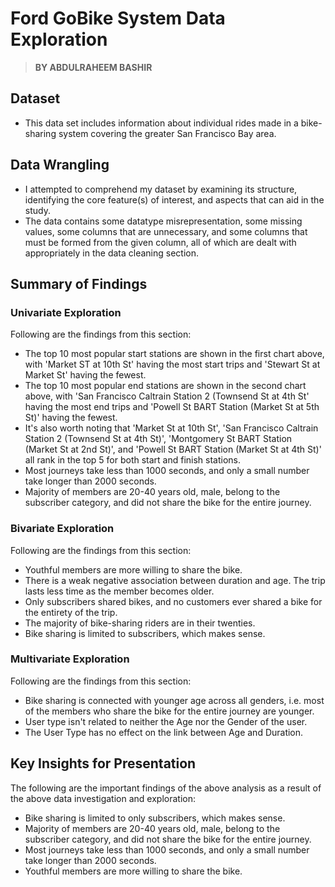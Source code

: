 # Ford GoBike System Data Exploration
> **BY ABDULRAHEEM BASHIR**


## Dataset

- This data set includes information about individual rides made in a bike-sharing system covering the greater San Francisco Bay area.

## Data Wrangling

- I attempted to comprehend my dataset by examining its structure, identifying the core feature(s) of interest, and aspects that can aid in the study.
- The data contains some datatype misrepresentation, some missing values, some columns that are unnecessary, and some columns that must be formed from the given column, all of which are dealt with appropriately in the data cleaning section.


## Summary of Findings

### Univariate Exploration
Following are the findings from this section:
- The top 10 most popular start stations are shown in the first chart above, with 'Market ST at 10th St' having the most start trips and 'Stewart St at Market St' having the fewest.
- The top 10 most popular end stations are shown in the second chart above, with 'San Francisco Caltrain Station 2 (Townsend St at 4th St' having the most end trips and 'Powell St BART Station (Market St at 5th St)' having the fewest.
- It's also worth noting that 'Market St at 10th St', 'San Francisco Caltrain Station 2 (Townsend St at 4th St)', 'Montgomery St BART Station (Market St at 2nd St)', and 'Powell St BART Station (Market St at 4th St)' all rank in the top 5 for both start and finish stations.
- Most journeys take less than 1000 seconds, and only a small number take longer than 2000 seconds.
- Majority of members are 20-40 years old, male, belong to the subscriber category, and did not share the bike for the entire journey.

### Bivariate Exploration
Following are the findings from this section:
- Youthful members are more willing to share the bike.
- There is a weak negative association between duration and age. The trip lasts less time as the member becomes older.
- Only subscribers shared bikes, and no customers ever shared a bike for the entirety of the trip.
- The majority of bike-sharing riders are in their twenties.
- Bike sharing is limited to subscribers, which makes sense.

### Multivariate Exploration
Following are the findings from this section:
- Bike sharing is connected with younger age across all genders, i.e. most of the members who share the bike for the entire journey are younger.
- User type isn't related to neither the Age nor the Gender of the user.
- The User Type has no effect on the link between Age and Duration.


## Key Insights for Presentation
The following are the important findings of the above analysis as a result of the above data investigation and exploration:
- Bike sharing is limited to only subscribers, which makes sense.
- Majority of members are 20-40 years old, male, belong to the subscriber category, and did not share the bike for the entire journey.
- Most journeys take less than 1000 seconds, and only a small number take longer than 2000 seconds.
- Youthful members are more willing to share the bike.